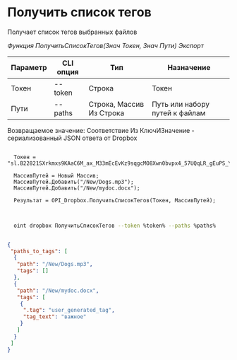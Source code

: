 ﻿---
sidebar_position: 1
---

# Получить список тегов
 Получает список тегов выбранных файлов


*Функция ПолучитьСписокТегов(Знач Токен, Знач Пути) Экспорт*

  | Параметр | CLI опция | Тип | Назначение |
  |-|-|-|-|
  | Токен | --token | Строка | Токен |
  | Пути | --paths | Строка, Массив Из Строка | Путь или набору путей к файлам |

  
  Возвращаемое значение:   Соответствие Из КлючИЗначение - сериализованный JSON ответа от Dropbox

```bsl title="Пример кода"
	
  Токен = "sl.B22821SXrkmxs9KAaC6M_ax_M33mEcEvKz9sqgcMO8Xwn0bvpx4_57UQqLR_gEuPS_Yk5yd3Tv...";
  
  МассивПутей = Новый Массив;
  МассивПутей.Добавить("/New/Dogs.mp3");
  МассивПутей.Добавить("/New/mydoc.docx");
  
  Результат = OPI_Dropbox.ПолучитьСписокТегов(Токен, МассивПутей);
	
```

```sh title="Пример команды CLI"
    
  oint dropbox ПолучитьСписокТегов --token %token% --paths %paths%

```


```json title="Результат"

{
 "paths_to_tags": [
  {
   "path": "/New/Dogs.mp3",
   "tags": []
  },
  {
   "path": "/New/mydoc.docx",
   "tags": [
    {
     ".tag": "user_generated_tag",
     "tag_text": "важное"
    }
   ]
  }
 ]
}

```
